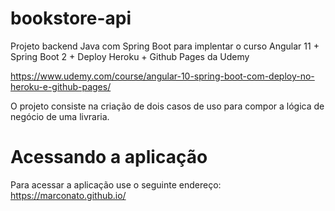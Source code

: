 # bookstore-api

Projeto backend Java com Spring Boot para implentar o curso Angular 11 + Spring Boot 2 + Deploy Heroku + Github Pages da Udemy


https://www.udemy.com/course/angular-10-spring-boot-com-deploy-no-heroku-e-github-pages/

O projeto consiste na criação de dois casos de uso para compor a lógica de negócio de uma livraria.


# Acessando a aplicação
Para acessar a aplicação use o seguinte endereço: https://marconato.github.io/
